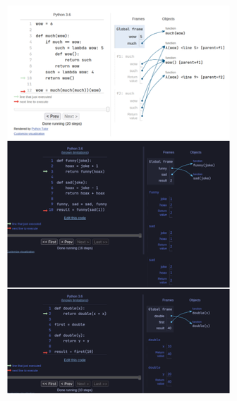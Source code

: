 ![](./attachments/Pasted%20image%2020220423203717.png)
![](./attachments/Pasted%20image%2020220423204513.png)
![](./attachments/Pasted%20image%2020220423204809.png)
